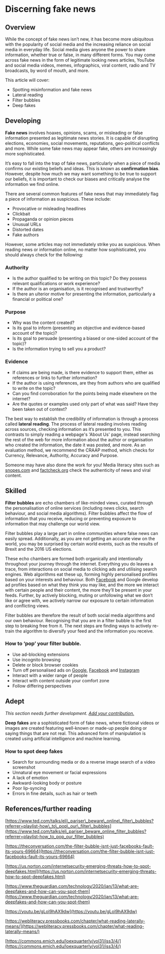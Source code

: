 # Discerning fake news

## Overview

While the concept of fake news isn’t new, it has become more ubiquitous with the popularity of social media and the increasing reliance on social media in everyday life. Social media gives anyone the power to share information, whether true or false, in many different forms. You may come across fake news in the form of legitimate looking news articles, YouTube and social media videos, memes, infographics, viral content, radio and TV broadcasts, by word of mouth, and more.

This article will cover:

* Spotting misinformation and fake news
* Lateral reading
* Filter bubbles
* Deep fakes

## Developing

**Fake news** involves hoaxes, opinions, scams, or misleading or false information presented as legitimate news stories. It is capable of disrupting elections, economies, social movements, reputations, geo-political conflicts and more. While some fake news may appear fake, others are increasingly more sophisticated.

It’s easy to fall into the trap of fake news, particularly when a piece of media confirms our existing beliefs and ideas. This is known as **confirmation bias**. However, despite how much we may want something to be true to support our beliefs, it is important to check our biases and critically analyse the information we find online.

There are several common features of fake news that may immediately flag a piece of information as suspicious. These include:

* Provocative or misleading headlines
* Clickbait
* Propaganda or opinion pieces
* Unusual URLs
* Distorted dates
* Fake authors

However, some articles may not immediately strike you as suspicious. When reading news or information online, no matter how sophisticated, you should always check for the following:

### Authority

* Is the author qualified to be writing on this topic? Do they possess relevant qualifications or work experience?
* If the author is an organisation, is it recognised and trustworthy?
* Is there an ulterior motive for presenting the information, particularly a financial or political one?

### Purpose

* Why was the content created? 
* Is its goal to inform \(presenting an objective and evidence-based account of the topic\)?
* Is its goal to persuade \(presenting a biased or one-sided account of the topic\)?
* Is the information trying to sell you a product?

### Evidence

* If claims are being made, is there evidence to support them, either as references or links to further information?
* If the author is using references, are they from authors who are qualified to write on the topic?
* Can you find corroboration for the points being made elsewhere on the internet?
* Are the quotes or examples used only part of what was said? Have they been taken out of context?

The best way to establish the credibility of information is through a process called **lateral reading**. The process of lateral reading involves reading across sources, checking information as it’s presented to you. This contrasts to simply reading a webpage's 'About Us' page, instead searching the rest of the web for more information about the author or organisation who created the information, the date it was posted, and more. As an evaluation method, we recommend the CRAAP method, which checks for Currency, Relevance, Authority, Accuracy and Purpose.

Someone may have also done the work for you! Media literacy sites such as [snopes.com](https://www.snopes.com) and [factcheck.org](https://www.factcheck.org) check the authenticity of news and viral content.

## Skilled

**Filter bubbles** are echo chambers of like-minded views, curated through the personalisation of online services \(including news clicks, search behaviour, and social media algorithms\). Filter bubbles affect the flow of information that you receive, reducing or preventing exposure to information that may challenge our world view.

Filter bubbles play a large part in online communities where false news can easily spread. Additionally, as you are not getting an accurate view on the world, you may be surprised by certain world events, such as the results of Brexit and the 2016 US elections.

These echo chambers are formed both organically and intentionally throughout your journey through the internet. Everything you do leaves a trace, from interactions on social media to clicking ads and utilising search engines. Web algorithms eat these up, forming highly personalised profiles based on your interests and behaviour. Both [Facebook](https://www.buzzfeednews.com/article/katienotopoulos/heres-how-to-find-out-what-facebook-thinks-you-like#.jfbzpEb6NN) and Google develop ad profiles based on what they think you may like, and the more we interact with certain people and their content, the more they’ll be present in your feeds. Further, by actively blocking, muting or unfollowing what we don’t like or agree with, we actively narrow our exposure to certain information and conflicting views.

Filter bubbles are therefore the result of both social media algorithms and our own behaviour. Recognising that you are in a filter bubble is the first step to breaking free from it. The next steps are finding ways to actively re-train the algorithm to diversify your feed and the information you receive.

### How to ‘pop’ your filter bubble.

* Use ad-blocking extensions
* Use incognito browsing
* Delete or block browser cookies
* Turn off personalised ads on [Google](https://support.google.com/ads/answer/2662856?hl=en), [Facebook](https://www.facebook.com/help/287199741901674?helpref=faq_content) and [Instagram](https://help.instagram.com/245100253430454)
* Interact with a wider range of people
* Interact with content outside your comfort zone
* Follow differing perspectives

## Adept

_This section needs further development._ [_Add your contribution._](https://app.gitbook.com/@aarnet/s/digital-skills-gitbook-1/contributing-to-the-digital-skills-gitbook)

**Deep fakes** are a sophisticated form of fake news, where fictional videos or images are created featuring well-known or made-up people doing or saying things that are not real. This advanced form of manipulation is created using artificial intelligence and machine learning.

### How to spot deep fakes

* Search for surrounding media or do a reverse image search of a video screenshot
* Unnatural eye movement or facial expressions
* A lack of emotion
* Awkward-looking body or posture
* Poor lip-syncing
* Errors in fine details, such as hair or teeth

## References/further reading

[https://www.ted.com/talks/eli\_pariser\_beware\_online\_filter\_bubbles?referrer=playlist-how\_to\_pop\_our\_filter\_bubbles](https://www.ted.com/talks/eli_pariser_beware_online_filter_bubbles?referrer=playlist-how_to_pop_our_filter_bubbles)

[https://theconversation.com/the-filter-bubble-isnt-just-facebooks-fault-its-yours-69664](https://theconversation.com/the-filter-bubble-isnt-just-facebooks-fault-its-yours-69664)

[https://us.norton.com/internetsecurity-emerging-threats-how-to-spot-deepfakes.html](https://us.norton.com/internetsecurity-emerging-threats-how-to-spot-deepfakes.html)

[https://www.theguardian.com/technology/2020/jan/13/what-are-deepfakes-and-how-can-you-spot-them](https://www.theguardian.com/technology/2020/jan/13/what-are-deepfakes-and-how-can-you-spot-them)

[https://youtu.be/gLoI9hAX9dw](https://youtu.be/gLoI9hAX9dw)

[https://webliteracy.pressbooks.com/chapter/what-reading-laterally-means/](https://webliteracy.pressbooks.com/chapter/what-reading-laterally-means/)

[https://commons.emich.edu/loexquarterly/vol31/iss3/4/](https://commons.emich.edu/loexquarterly/vol31/iss3/4/)


